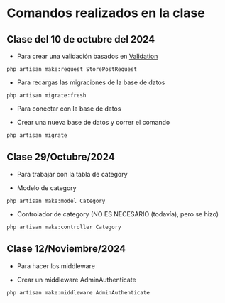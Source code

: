 # Comandos realizados en la clase
## Clase del 10 de octubre del 2024
* Para crear una validación basados en [Validation](https://laravel.com/docs/11.x/validation#rule-in)

``` php artisan make:request StorePostRequest ```

* Para recargas las migraciones de la base de datos
  
```php artisan migrate:fresh```

* Para conectar con la base de datos
 - Crear una nueva base de datos y correr el comando

 ```php artisan migrate```

 ## Clase 29/Octubre/2024
 * Para trabajar con la tabla de category
 - Modelo de category

 ```php artisan make:model Category```

 - Controlador de category (NO ES NECESARIO (todavía), pero se hizo)

```php artisan make:controller Category```

## Clase 12/Noviembre/2024
* Para hacer los middleware
- Crear un middleware AdminAuthenticate

``php artisan make:middleware AdminAuthenticate``